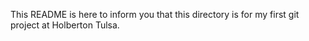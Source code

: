 This 
README is here to inform you that this directory is for my first git project at Holberton Tulsa.

